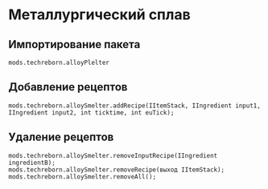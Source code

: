 # Металлургический сплав

## Импортирование пакета
`mods.techreborn.alloyPlelter`

## Добавление рецептов
```zenscript
mods.techreborn.alloySmelter.addRecipe(IItemStack, IIngredient input1, IIngredient input2, int ticktime, int euTick);
```

## Удаление рецептов
```zenscript
mods.techreborn.alloySmelter.removeInputRecipe(IIngredient ingredientB);
mods.techreborn.alloySmelter.removeRecipe(выход IItemStack);
mods.techreborn.alloySmelter.removeAll();
```